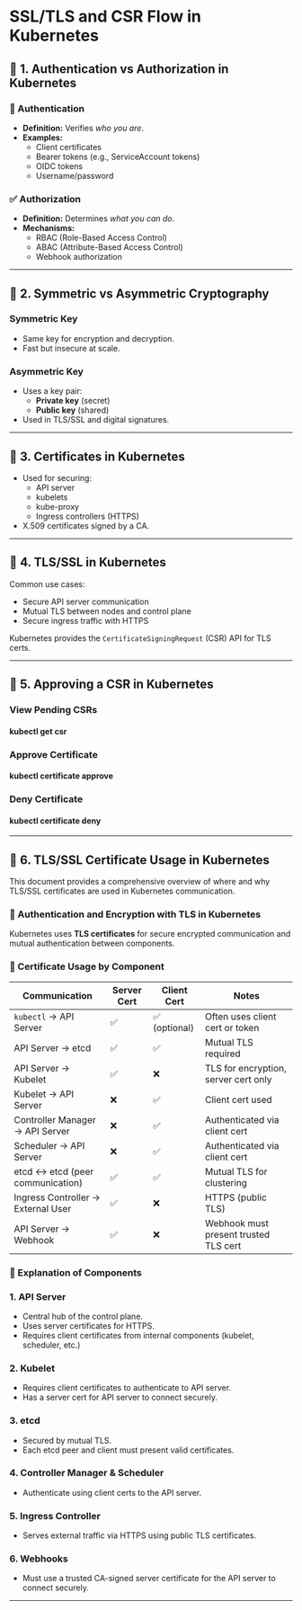 # SSL/TLS and CSR Flow in Kubernetes

## 🔐 1. Authentication vs Authorization in Kubernetes

### 🧾 Authentication
- **Definition:** Verifies *who you are*.
- **Examples:** 
  - Client certificates
  - Bearer tokens (e.g., ServiceAccount tokens)
  - OIDC tokens
  - Username/password

### ✅ Authorization
- **Definition:** Determines *what you can do*.
- **Mechanisms:**
  - RBAC (Role-Based Access Control)
  - ABAC (Attribute-Based Access Control)
  - Webhook authorization

---

## 🔑 2. Symmetric vs Asymmetric Cryptography

### Symmetric Key
- Same key for encryption and decryption.
- Fast but insecure at scale.

### Asymmetric Key
- Uses a key pair:
  - **Private key** (secret)
  - **Public key** (shared)
- Used in TLS/SSL and digital signatures.

---

## 📄 3. Certificates in Kubernetes

- Used for securing:
  - API server
  - kubelets
  - kube-proxy
  - Ingress controllers (HTTPS)
- X.509 certificates signed by a CA.

---

## 🔐 4. TLS/SSL in Kubernetes

Common use cases:
- Secure API server communication
- Mutual TLS between nodes and control plane
- Secure ingress traffic with HTTPS

Kubernetes provides the `CertificateSigningRequest` (CSR) API for TLS certs.

---

## 📜 5. Approving a CSR in Kubernetes

### View Pending CSRs
#### kubectl get csr

### Approve Certificate
#### kubectl certificate approve <csr-name>

### Deny Certificate
#### kubectl certificate deny <csr-name>


---


## 📘 6. TLS/SSL Certificate Usage in Kubernetes

This document provides a comprehensive overview of where and why TLS/SSL certificates are used in Kubernetes communication.



### 🔐 Authentication and Encryption with TLS in Kubernetes

Kubernetes uses **TLS certificates** for secure encrypted communication and mutual authentication between components.


### 📌 Certificate Usage by Component

| Communication                        | Server Cert | Client Cert | Notes                                  |
|-------------------------------------|-------------|-------------|----------------------------------------|
| `kubectl` → API Server              | ✅          | ✅ (optional) | Often uses client cert or token        |
| API Server → etcd                   | ✅          | ✅          | Mutual TLS required                    |
| API Server → Kubelet                | ✅          | ❌          | TLS for encryption, server cert only   |
| Kubelet → API Server                | ❌          | ✅          | Client cert used                       |
| Controller Manager → API Server    | ❌          | ✅          | Authenticated via client cert          |
| Scheduler → API Server             | ❌          | ✅          | Authenticated via client cert          |
| etcd ↔ etcd (peer communication)   | ✅          | ✅          | Mutual TLS for clustering              |
| Ingress Controller → External User | ✅          | ❌          | HTTPS (public TLS)                     |
| API Server → Webhook               | ✅          | ❌          | Webhook must present trusted TLS cert  |


### 🧠 Explanation of Components

### 1. **API Server**
- Central hub of the control plane.
- Uses server certificates for HTTPS.
- Requires client certificates from internal components (kubelet, scheduler, etc.)

### 2. **Kubelet**
- Requires client certificates to authenticate to API server.
- Has a server cert for API server to connect securely.

### 3. **etcd**
- Secured by mutual TLS.
- Each etcd peer and client must present valid certificates.

### 4. **Controller Manager & Scheduler**
- Authenticate using client certs to the API server.

### 5. **Ingress Controller**
- Serves external traffic via HTTPS using public TLS certificates.

### 6. **Webhooks**
- Must use a trusted CA-signed server certificate for the API server to connect securely.

---
